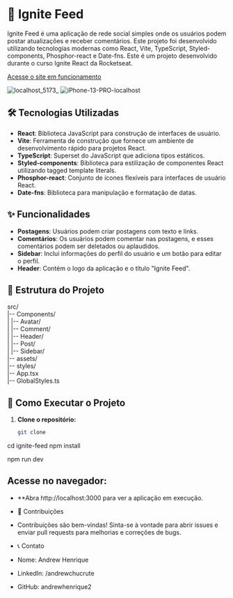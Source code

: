 # 🚀 Ignite Feed

Ignite Feed é uma aplicação de rede social simples onde os usuários podem postar atualizações e receber comentários. Este projeto foi desenvolvido utilizando tecnologias modernas como React, Vite, TypeScript, Styled-components, Phosphor-react e Date-fns. Este é um projeto desenvolvido durante o curso Ignite React da Rocketseat.

<a href="https://ignite-react-fundamentos-01-2lx9bp6id-andrewhenrique2s-projects.vercel.app" target="_blank">Acesse o site em funcionamento</a>


![localhost_5173_](https://github.com/andrewhenrique2/Ignite-React-Fundamentos/assets/103382295/b1092948-5063-40da-9937-1631677307f9) ![iPhone-13-PRO-localhost](https://github.com/andrewhenrique2/Ignite-React-Fundamentos/assets/103382295/c7acfd63-565c-4099-af16-b3678f41392c)

## 🛠️ Tecnologias Utilizadas

- **React**: Biblioteca JavaScript para construção de interfaces de usuário.
- **Vite**: Ferramenta de construção que fornece um ambiente de desenvolvimento rápido para projetos React.
- **TypeScript**: Superset do JavaScript que adiciona tipos estáticos.
- **Styled-components**: Biblioteca para estilização de componentes React utilizando tagged template literals.
- **Phosphor-react**: Conjunto de ícones flexíveis para interfaces de usuário React.
- **Date-fns**: Biblioteca para manipulação e formatação de datas.

## ✨ Funcionalidades

- **Postagens**: Usuários podem criar postagens com texto e links.
- **Comentários**: Os usuários podem comentar nas postagens, e esses comentários podem ser deletados ou aplaudidos.
- **Sidebar**: Inclui informações do perfil do usuário e um botão para editar o perfil.
- **Header**: Contém o logo da aplicação e o título "Ignite Feed".

## 📁 Estrutura do Projeto

src/
<br/>
|-- Components/
<br/>
| |-- Avatar/
<br/>
| |-- Comment/
<br/>
| |-- Header/
<br/>
| |-- Post/
<br/>
| |-- Sidebar/
<br/>
|-- assets/
<br/>
|-- styles/
<br/>
|-- App.tsx
<br/>
|-- GlobalStyles.ts


## 🚀 Como Executar o Projeto

1. **Clone o repositório:**

   ```bash
   git clone 

cd ignite-feed
npm install

npm run dev

## Acesse no navegador:

- **Abra http://localhost:3000 para ver a aplicação em execução.

- 🤝 Contribuições
- Contribuições são bem-vindas! Sinta-se à vontade para abrir issues e enviar pull requests para melhorias e correções de bugs.

- 📞 Contato
- Nome: Andrew Henrique
- LinkedIn: /andrewchucrute
- GitHub: andrewhenrique2


